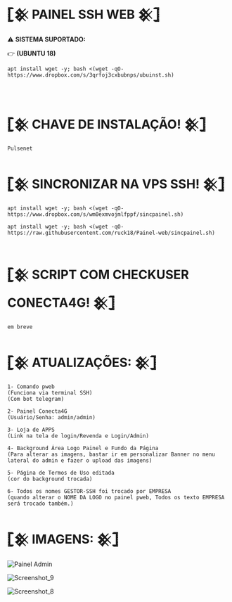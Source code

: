 #  𓊈𒆜 PAINEL SSH WEB 𒆜𓊉

⚠ <b>SISTEMA SUPORTADO:</b>
</br>

👉 <b>(UBUNTU 18)</b>

```
apt install wget -y; bash <(wget -qO- https://www.dropbox.com/s/3qrfoj3cxbubnps/ubuinst.sh)
```
</br>

# 𓊈𒆜 CHAVE DE INSTALAÇÃO! 𒆜𓊉
```
Pulsenet
```

# 𓊈𒆜 SINCRONIZAR NA VPS SSH! 𒆜𓊉
```
apt install wget -y; bash <(wget -qO- https://www.dropbox.com/s/wm0exmvojmlfppf/sincpainel.sh)

apt install wget -y; bash <(wget -qO- https://raw.githubusercontent.com/ruck18/Painel-web/sincpainel.sh)


```

# 𓊈𒆜 SCRIPT COM CHECKUSER CONECTA4G! 𒆜𓊉
```
em breve
```

# 𓊈𒆜 ATUALIZAÇÕES: 𒆜𓊉
```
1- Comando pweb
(Funciona via terminal SSH)
(Com bot telegram)

2- Painel Conecta4G 
(Usuário/Senha: admin/admin)

3- Loja de APPS 
(Link na tela de login/Revenda e Login/Admin)

4- Background Área Logo Painel e Fundo da Página
(Para alterar as imagens, bastar ir em personalizar Banner no menu lateral do admin e fazer o upload das imagens)

5- Página de Termos de Uso editada
(cor do background trocada)

6- Todos os nomes GESTOR-SSH foi trocado por EMPRESA
(quando alterar o NOME DA LOGO no painel pweb, Todos os texto EMPRESA será trocado também.)
```

# 𓊈𒆜 IMAGENS: 𒆜𓊉

![Painel Admin](https://i.postimg.cc/DZ2rJvW2/Screenshot-7.png)

![Screenshot_9](https://user-images.githubusercontent.com/105602625/190263465-93cbd881-a166-412f-99bb-1c613c78b7af.jpg)

![Screenshot_8](https://user-images.githubusercontent.com/105602625/190263464-7be50eb5-aed8-47d5-9f29-233d769ae8ac.jpg)

